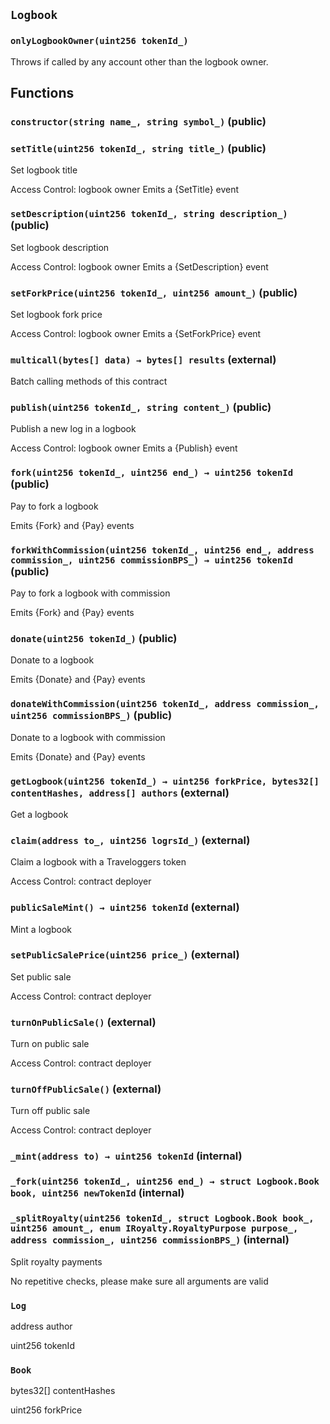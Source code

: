 ## `Logbook`

### `onlyLogbookOwner(uint256 tokenId_)`

Throws if called by any account other than the logbook owner.

## Functions

### `constructor(string name_, string symbol_)` (public)

### `setTitle(uint256 tokenId_, string title_)` (public)

Set logbook title

Access Control: logbook owner
Emits a {SetTitle} event

### `setDescription(uint256 tokenId_, string description_)` (public)

Set logbook description

Access Control: logbook owner
Emits a {SetDescription} event

### `setForkPrice(uint256 tokenId_, uint256 amount_)` (public)

Set logbook fork price

Access Control: logbook owner
Emits a {SetForkPrice} event

### `multicall(bytes[] data) → bytes[] results` (external)

Batch calling methods of this contract

### `publish(uint256 tokenId_, string content_)` (public)

Publish a new log in a logbook

Access Control: logbook owner
Emits a {Publish} event

### `fork(uint256 tokenId_, uint256 end_) → uint256 tokenId` (public)

Pay to fork a logbook

Emits {Fork} and {Pay} events

### `forkWithCommission(uint256 tokenId_, uint256 end_, address commission_, uint256 commissionBPS_) → uint256 tokenId` (public)

Pay to fork a logbook with commission

Emits {Fork} and {Pay} events

### `donate(uint256 tokenId_)` (public)

Donate to a logbook

Emits {Donate} and {Pay} events

### `donateWithCommission(uint256 tokenId_, address commission_, uint256 commissionBPS_)` (public)

Donate to a logbook with commission

Emits {Donate} and {Pay} events

### `getLogbook(uint256 tokenId_) → uint256 forkPrice, bytes32[] contentHashes, address[] authors` (external)

Get a logbook

### `claim(address to_, uint256 logrsId_)` (external)

Claim a logbook with a Traveloggers token

Access Control: contract deployer

### `publicSaleMint() → uint256 tokenId` (external)

Mint a logbook

### `setPublicSalePrice(uint256 price_)` (external)

Set public sale

Access Control: contract deployer

### `turnOnPublicSale()` (external)

Turn on public sale

Access Control: contract deployer

### `turnOffPublicSale()` (external)

Turn off public sale

Access Control: contract deployer

### `_mint(address to) → uint256 tokenId` (internal)

### `_fork(uint256 tokenId_, uint256 end_) → struct Logbook.Book book, uint256 newTokenId` (internal)

### `_splitRoyalty(uint256 tokenId_, struct Logbook.Book book_, uint256 amount_, enum IRoyalty.RoyaltyPurpose purpose_, address commission_, uint256 commissionBPS_)` (internal)

Split royalty payments

No repetitive checks, please make sure all arguments are valid

### `Log`

address
author

uint256
tokenId

### `Book`

bytes32[]
contentHashes

uint256
forkPrice
